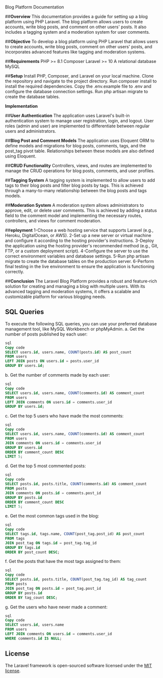 Blog Platform Documentation

##**Overview**
This documentation provides a guide for setting up a blog platform using PHP Laravel. The blog platform allows users to create accounts, write blog posts, and comment on other users' posts. It also includes a tagging system and a moderation system for user comments.

##**Objective**
To develop a blog platform using PHP Laravel that allows users to create accounts, write blog posts, comment on other users' posts, and incorporates advanced features like tagging and moderation systems.

##**Requirements**
PHP >= 8.1
Composer
Laravel >= 10
A relational database MySQL

##**Setup**
Install PHP, Composer, and Laravel on your local machine.
Clone the repository and navigate to the project directory.
Run composer install to install the required dependencies.
Copy the .env.example file to .env and configure the database connection settings.
Run php artisan migrate to create the database tables.

**Implementation**

##**User Authentication**
The application uses Laravel's built-in authentication system to manage user registration, login, and logout. User roles (admin and user) are implemented to differentiate between regular users and administrators.

##**Blog Post and Comment Models**
The application uses Eloquent ORM to define models and migrations for blog posts, comments, tags, and the post_tag pivot table. Relationships between these models are also defined using Eloquent.

##**CRUD Functionality**
Controllers, views, and routes are implemented to manage the CRUD operations for blog posts, comments, and user profiles.

##**Tagging System**
A tagging system is implemented to allow users to add tags to their blog posts and filter blog posts by tags. This is achieved through a many-to-many relationship between the blog posts and tags models.

##**Moderation System**
A moderation system allows administrators to approve, edit, or delete user comments. This is achieved by adding a status field to the comment model and implementing the necessary routes, controllers, and views for comment moderation.

##**eployment**
1-Choose a web hosting service that supports Laravel (e.g., Heroku, DigitalOcean, or AWS).
2-Set up a new server or virtual machine and configure it according to the hosting provider's instructions.
3-Deploy the application using the hosting provider's recommended method (e.g., Git, FTP, or a custom deployment script).
4-Configure the server to use the correct environment variables and database settings.
5-Run php artisan migrate to create the database tables on the production server.
6-Perform final testing in the live environment to ensure the application is functioning correctly.

##**Conclusion**
The Laravel Blog Platform provides a robust and feature-rich solution for creating and managing a blog with multiple users. With its advanced tagging and moderation systems, it offers a scalable and customizable platform for various blogging needs.

## **SQL Queries**
To execute the following SQL queries, you can use your preferred database management tool, like MySQL Workbench or phpMyAdmin.
a. Get the number of posts published by each user:
```sql
sql
Copy code
SELECT users.id, users.name, COUNT(posts.id) AS post_count
FROM users
LEFT JOIN posts ON users.id = posts.user_id
GROUP BY users.id;
```
b. Get the number of comments made by each user:
```sql
sql
Copy code
SELECT users.id, users.name, COUNT(comments.id) AS comment_count
FROM users
LEFT JOIN comments ON users.id = comments.user_id
GROUP BY users.id;
```
c. Get the top 5 users who have made the most comments:
```sql
sql
Copy code
SELECT users.id, users.name, COUNT(comments.id) AS comment_count
FROM users
JOIN comments ON users.id = comments.user_id
GROUP BY users.id
ORDER BY comment_count DESC
LIMIT 5;
```
d. Get the top 5 most commented posts:
```sql
sql
Copy code
SELECT posts.id, posts.title, COUNT(comments.id) AS comment_count
FROM posts
JOIN comments ON posts.id = comments.post_id
GROUP BY posts.id
ORDER BY comment_count DESC
LIMIT 5;
```
e. Get the most common tags used in the blog:
```sql
sql
Copy code
SELECT tags.id, tags.name, COUNT(post_tag.post_id) AS post_count
FROM tags
JOIN post_tag ON tags.id = post_tag.tag_id
GROUP BY tags.id
ORDER BY post_count DESC;
```
f. Get the posts that have the most tags assigned to them:
```sql
sql
Copy code
SELECT posts.id, posts.title, COUNT(post_tag.tag_id) AS tag_count
FROM posts
JOIN post_tag ON posts.id = post_tag.post_id
GROUP BY posts.id
ORDER BY tag_count DESC;
```
g. Get the users who have never made a comment:
```sql
sql
Copy code
SELECT users.id, users.name
FROM users
LEFT JOIN comments ON users.id = comments.user_id
WHERE comments.id IS NULL;
```

## License

The Laravel framework is open-sourced software licensed under the [MIT license](https://opensource.org/licenses/MIT).

